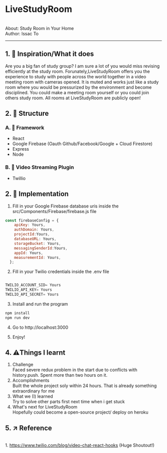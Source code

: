 # LiveStudyRoom
<br/>About: Study Room in Your Home
<br/>Author: Issac To
<hr/>


## 1. 🎉 Inspiration/What it does

Are you a big fan of study group? I am sure a lot of you would miss revising efficiently at the study room. Forunately,LiveStudyRoom offers you the experience to study with people across the world together in a video meeting room with cameras opened. It is muted and works just like a study room where you would be pressurized by the environment and become disciplined. You could make a meeting room yourself or you could join others study room. All rooms at LiveStudyRoom are publicly open!


## 2. 📌 Structure

### A. 💎 Framework
* React
* Google Firebase (Oauth Github/Facebook/Google + Cloud Firestore)
* Express
* Node

### B. 🚀 Video Streaming Plugin
* Twillio

## 2.  📝 Implementation

1. Fill in your Google Firebase database uris inside the src/Components/Firebase/firebase.js file
``` javascript
const firebaseConfig = {
    apiKey: Yours,
    authDomain: Yours,
    projectId:Yours,
    databaseURL: Yours,
    storageBucket: Yours,
    messagingSenderId:Yours,
    appId: Yours,
    measurementId: Yours,
  };
```
2. Fill in your Twilio credentials inside the .env file

``` javascript

TWILIO_ACCOUNT_SID= Yours
TWILIO_API_KEY= Yours
TWILIO_API_SECRET= Yours

```

3. Install and run the program
```javascript 
npm install
npm run dev  
```

4. Go to http://localhost:3000

5. Enjoy!

## 4.  ⚠️Things I learnt
1. Challenge
<br/>Faced severe redux problem in the start due to conflicts with history.push. Spent more than two hours on it.
2. Accomplishments
<br/>Built the whole project soly within 24 hours. That is already something extraordinary for me
3. What we (I) learned
<br/>Try to solve other parts first next time when i get stuck
4. What's next for LiveStudyRoom
<br/>Hopefully could become a open-source project/ deploy on heroku
## 5.  ↗️ Reference
<br/>1. https://www.twilio.com/blog/video-chat-react-hooks (Huge Shoutout!)